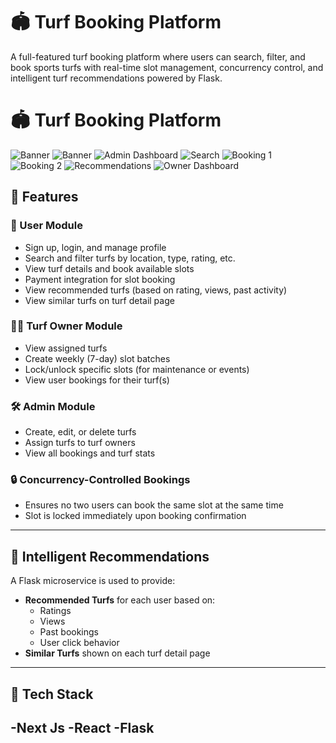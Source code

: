 # 🏟️ Turf Booking Platform

A full-featured turf booking platform where users can search, filter, and book sports turfs with real-time slot management, concurrency control, and intelligent turf recommendations powered by Flask.


# 🏟️ Turf Booking Platform

![Banner](https://i.postimg.cc/nrdrppS4/Whats-App-Image-2025-06-22-at-17-59-34-f1064223.jpg)
![Banner](https://i.postimg.cc/9MYzgGGN/Whats-App-Image-2025-06-22-at-17-58-55-0626716f.jpg)
![Admin Dashboard](https://i.postimg.cc/kR6XhRxn/Whats-App-Image-2025-06-22-at-18-00-09-125f71cc.jpg)
![Search](https://i.postimg.cc/WDNpcHMY/Whats-App-Image-2025-06-22-at-17-58-30-8b81dd86.jpg)
![Booking 1](https://i.postimg.cc/G89cHTgk/Whats-App-Image-2025-06-22-at-17-58-55-0626716f.jpg)
![Booking 2](https://i.postimg.cc/PpcdZf00/Whats-App-Image-2025-06-22-at-17-59-10-13d94c18.jpg)
![Recommendations](https://i.postimg.cc/GTydjwCt/Whats-App-Image-2025-06-22-at-17-59-34-f1064223.jpg)
![Owner Dashboard](https://i.postimg.cc/VJBsT8bb/Whats-App-Image-2025-06-22-at-17-59-38-536b8c94.jpg)

## 🚀 Features

### 👤 User Module
- Sign up, login, and manage profile
- Search and filter turfs by location, type, rating, etc.
- View turf details and book available slots
- Payment integration for slot booking
- View recommended turfs (based on rating, views, past activity)
- View similar turfs on turf detail page

### 🧑‍💼 Turf Owner Module
- View assigned turfs
- Create weekly (7-day) slot batches
- Lock/unlock specific slots (for maintenance or events)
- View user bookings for their turf(s)

### 🛠️ Admin Module
- Create, edit, or delete turfs
- Assign turfs to turf owners
- View all bookings and turf stats

### 🔒 Concurrency-Controlled Bookings
- Ensures no two users can book the same slot at the same time
- Slot is locked immediately upon booking confirmation

---

## 🧠 Intelligent Recommendations

A Flask microservice is used to provide:
- **Recommended Turfs** for each user based on:
  - Ratings
  - Views
  - Past bookings
  - User click behavior
- **Similar Turfs** shown on each turf detail page

---

## 🧰 Tech Stack

  -Next Js
  -React
  -Flask
  -

